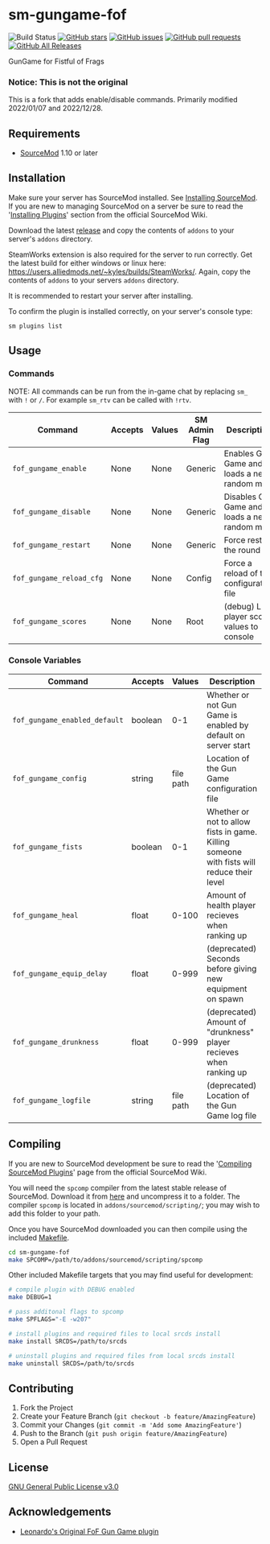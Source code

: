 # sm-gungame-fof

![Build Status](https://github.com/CrimsonTautology/sm-gungame-fof/workflows/Build%20plugins/badge.svg?style=flat-square)
[![GitHub stars](https://img.shields.io/github/stars/CrimsonTautology/sm-gungame-fof?style=flat-square)](https://github.com/CrimsonTautology/sm-gungame-fof/stargazers)
[![GitHub issues](https://img.shields.io/github/issues/CrimsonTautology/sm-gungame-fof.svg?style=flat-square&logo=github&logoColor=white)](https://github.com/CrimsonTautology/sm-gungame-fof/issues)
[![GitHub pull requests](https://img.shields.io/github/issues-pr/CrimsonTautology/sm-gungame-fof.svg?style=flat-square&logo=github&logoColor=white)](https://github.com/CrimsonTautology/sm-gungame-fof/pulls)
[![GitHub All Releases](https://img.shields.io/github/downloads/CrimsonTautology/sm-gungame-fof/total.svg?style=flat-square&logo=github&logoColor=white)](https://github.com/CrimsonTautology/sm-gungame-fof/releases)

GunGame for Fistful of Frags

### Notice: This is not the original

This is a fork that adds enable/disable commands. Primarily modified 2022/01/07 and 2022/12/28.


## Requirements
* [SourceMod](https://www.sourcemod.net/) 1.10 or later


## Installation
Make sure your server has SourceMod installed.  See [Installing SourceMod](https://wiki.alliedmods.net/Installing_SourceMod).  If you are new to managing SourceMod on a server be sure to read the '[Installing Plugins](https://wiki.alliedmods.net/Managing_your_sourcemod_installation#Installing_Plugins)' section from the official SourceMod Wiki.

Download the latest [release](https://github.com/CrimsonTautology/sm-gungame-fof/releases/latest) and copy the contents of `addons` to your server's `addons` directory. 

SteamWorks extension is also required for the server to run correctly. Get the latest build for either windows or linux here: https://users.alliedmods.net/~kyles/builds/SteamWorks/. Again, copy the contents of `addons` to your servers `addons` directory. 

It is recommended to restart your server after installing.

To confirm the plugin is installed correctly, on your server's console type:
```
sm plugins list
```

## Usage


### Commands
NOTE: All commands can be run from the in-game chat by replacing `sm_` with `!` or `/`.  For example `sm_rtv` can be called with `!rtv`.

| Command | Accepts | Values | SM Admin Flag | Description |
| --- | --- | --- | --- | --- |
| `fof_gungame_enable` | None | None | Generic | Enables Gun Game and loads a new random map |
| `fof_gungame_disable` | None | None | Generic | Disables Gun Game and loads a new random map |
| `fof_gungame_restart` | None | None | Generic | Force restart the round |
| `fof_gungame_reload_cfg` | None | None | Config | Force a reload of the configuration file |
| `fof_gungame_scores` | None | None | Root | (debug) List player score values to console |


### Console Variables

| Command | Accepts | Values | Description |
| --- | --- | --- | --- |
| `fof_gungame_enabled_default` | boolean | 0-1 | Whether or not Gun Game is enabled by default on server start |
| `fof_gungame_config` | string | file path | Location of the Gun Game configuration file |
| `fof_gungame_fists` | boolean | 0-1 | Whether or not to allow fists in game.  Killing someone with fists will reduce their level |
| `fof_gungame_heal` | float | 0-100 | Amount of health player recieves when ranking up |
| `fof_gungame_equip_delay` | float | 0-999 | (deprecated) Seconds before giving new equipment on spawn |
| `fof_gungame_drunkness` | float | 0-999 | (deprecated) Amount of "drunkness" player recieves when ranking up |
| `fof_gungame_logfile` | string | file path | (deprecated) Location of the Gun Game log file |


## Compiling
If you are new to SourceMod development be sure to read the '[Compiling SourceMod Plugins](https://wiki.alliedmods.net/Compiling_SourceMod_Plugins)' page from the official SourceMod Wiki.

You will need the `spcomp` compiler from the latest stable release of SourceMod.  Download it from [here](https://www.sourcemod.net/downloads.php?branch=stable) and uncompress it to a folder.  The compiler `spcomp` is located in `addons/sourcemod/scripting/`;  you may wish to add this folder to your path.

Once you have SourceMod downloaded you can then compile using the included [Makefile](Makefile).

```sh
cd sm-gungame-fof
make SPCOMP=/path/to/addons/sourcemod/scripting/spcomp
```

Other included Makefile targets that you may find useful for development:

```sh
# compile plugin with DEBUG enabled
make DEBUG=1

# pass additonal flags to spcomp
make SPFLAGS="-E -w207"

# install plugins and required files to local srcds install
make install SRCDS=/path/to/srcds

# uninstall plugins and required files from local srcds install
make uninstall SRCDS=/path/to/srcds
```


## Contributing

1. Fork the Project
2. Create your Feature Branch (`git checkout -b feature/AmazingFeature`)
3. Commit your Changes (`git commit -m 'Add some AmazingFeature'`)
4. Push to the Branch (`git push origin feature/AmazingFeature`)
5. Open a Pull Request


## License
[GNU General Public License v3.0](https://choosealicense.com/licenses/gpl-3.0/)


## Acknowledgements

* [Leonardo's Original FoF Gun Game plugin](https://gitlab.com/xpenia/gamemods/fof-gungame)
